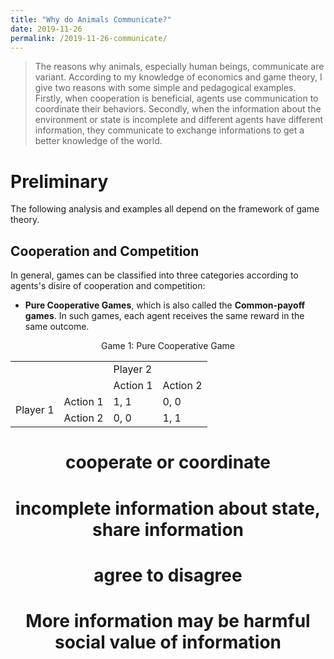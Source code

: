 ```yaml
---
title: "Why do Animals Communicate?"
date: 2019-11-26
permalink: /2019-11-26-communicate/
---
```


> The reasons why animals, especially human beings, communicate are variant. According to my knowledge of economics and game theory, I give two reasons with some simple and pedagogical examples. Firstly, when cooperation is beneficial, agents use communication to coordinate their behaviors. Secondly, when the information about the environment or state is incomplete and different agents have different information, they communicate to exchange informations to get a better knowledge of the world.

# Preliminary
The following analysis and examples all depend on the framework of game theory.

## Cooperation and Competition
In general, games can be classified into three categories according to agents's disire of cooperation and competition:

* **Pure Cooperative Games**, which is also called the **Common-payoff games**. In such games, each agent receives the same reward in the same outcome. 

<div style="text-align:center">
Game 1: Pure Cooperative Game
<table>
    <tr>
        <td></td> 
        <td></td> 
        <td colspan="2">Player 2</td>   
   </tr>
   <tr>
        <td></td> 
        <td></td> 
        <td>Action 1</td> 
        <td>Action 2</td> 
   </tr>
    <tr>
        <td rowspan="2">Player 1</td>    
        <td >Action 1</td> 
        <td>1, 1</td> 
        <td>0, 0</td>  
    </tr>
    <tr>
        <td >Action 2</td> 
        <td>0, 0</td> 
        <td>1, 1</td> 
    </tr>
</table>



# cooperate or coordinate

# incomplete information about state, share information

# agree to disagree

# More information may be harmful social value of information

